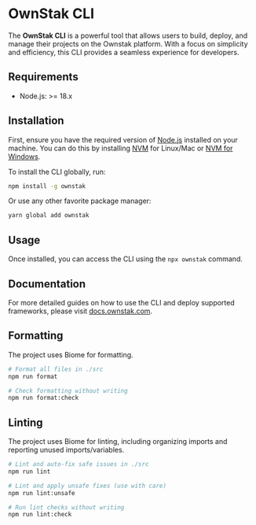 # OwnStak CLI

The **OwnStak CLI** is a powerful tool that allows users to build, deploy, and manage their projects on the Ownstak platform. With a focus on simplicity and efficiency, this CLI provides a seamless experience for developers.

## Requirements

- Node.js: >= 18.x

## Installation

First, ensure you have the required version of [Node.js](https://nodejs.org/en/download) installed on your machine. You can do this by installing [NVM](https://github.com/nvm-sh/nvm) for Linux/Mac or [NVM for Windows](https://github.com/coreybutler/nvm-windows).

To install the CLI globally, run:

```bash
npm install -g ownstak
```

Or use any other favorite package manager:

```bash
yarn global add ownstak
```

## Usage

Once installed, you can access the CLI using the `npx ownstak` command.

## Documentation

For more detailed guides on how to use the CLI and deploy supported frameworks, please visit [docs.ownstak.com](https://docs.ownstak.com).

## Formatting

The project uses Biome for formatting.

```bash
# Format all files in ./src
npm run format

# Check formatting without writing
npm run format:check
```

## Linting

The project uses Biome for linting, including organizing imports and reporting unused imports/variables.

```bash
# Lint and auto-fix safe issues in ./src
npm run lint

# Lint and apply unsafe fixes (use with care)
npm run lint:unsafe

# Run lint checks without writing
npm run lint:check
```
